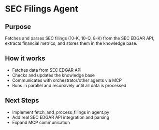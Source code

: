 # SEC Filings Agent

## Purpose
Fetches and parses SEC filings (10-K, 10-Q, 8-K) from the SEC EDGAR API, extracts financial metrics, and stores them in the knowledge base.

## How it works
- Fetches data from SEC EDGAR API
- Checks and updates the knowledge base
- Communicates with orchestrator/other agents via MCP
- Runs in parallel and recursively until all data is processed

## Next Steps
- Implement fetch_and_process_filings in agent.py
- Add real SEC EDGAR API integration and parsing
- Expand MCP communication 